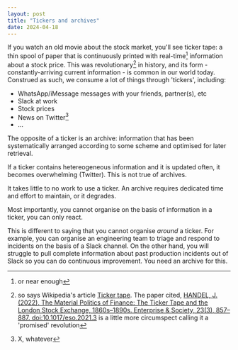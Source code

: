 ```yaml
---
layout: post
title: "Tickers and archives"
date: 2024-04-18
---
```

If you watch an old movie about the stock market, you'll see ticker tape: a thin spool of paper that is continuously printed with real-time[^1] information about a stock price. This was revolutionary[^2] in history, and its form - constantly-arriving current information - is common in our world today. Construed as such, we consume a lot of things through 'tickers', including:

* WhatsApp/iMessage messages with your friends, partner(s), etc
* Slack at work
* Stock prices
* News on Twitter[^3]
* ...

The opposite of a ticker is an archive: information that has been systematically arranged according to some scheme and optimised for later retrieval. 

If a ticker contains hetereogeneous information and it is updated often, it becomes overwhelming (Twitter). This is not true of archives. 

It takes little to no work to use a ticker. An archive requires dedicated time and effort to maintain, or it degrades.

Most importantly, you cannot organise on the basis of information in a ticker, you can only react.

This is different to saying that you cannot organise _around_ a ticker. For example, you can organise an engineering team to triage and respond to incidents on the basis of a Slack channel. On the other hand, you will struggle to pull complete information about past production incidents out of Slack so you can do continuous improvement. You need an archive for this.

[^1]: or near enough
[^2]: so says Wikipedia's article [Ticker tape](https://en.wikipedia.org/wiki/Ticker_tape). The paper cited, [HANDEL, J. (2022). The Material Politics of Finance: The Ticker Tape and the London Stock Exchange, 1860s–1890s. Enterprise & Society, 23(3), 857–887. doi:10.1017/eso.2021.3](https://www.cambridge.org/core/journals/enterprise-and-society/article/material-politics-of-finance-the-ticker-tape-and-the-london-stock-exchange-1860s1890s/7BA79594BE371FBD270D7C0D701F2B33) is a little more circumspect calling it a 'promised' revolution
[^3]: X, whatever